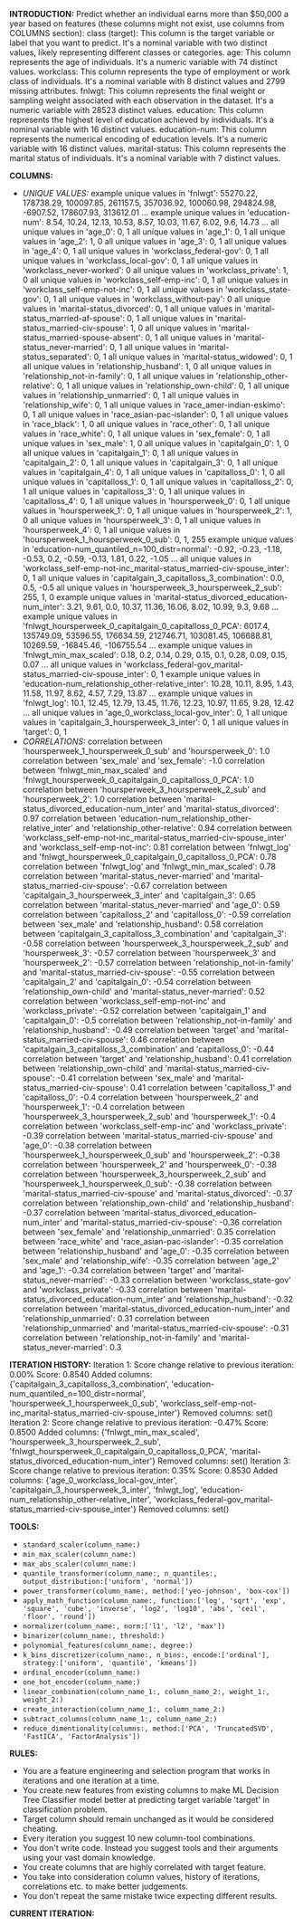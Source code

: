 **INTRODUCTION:**
Predict whether an individual earns more than $50,000 a year based on features (these columns might not exist, use columns from COLUMNS section):
class (target): This column is the target variable or label that you want to predict. It's a nominal variable with two distinct values, likely representing different classes or categories.
age: This column represents the age of individuals. It's a numeric variable with 74 distinct values.
workclass: This column represents the type of employment or work class of individuals. It's a nominal variable with 8 distinct values and 2799 missing attributes.
fnlwgt: This column represents the final weight or sampling weight associated with each observation in the dataset. It's a numeric variable with 28523 distinct values.
education: This column represents the highest level of education achieved by individuals. It's a nominal variable with 16 distinct values.
education-num: This column represents the numerical encoding of education levels. It's a numeric variable with 16 distinct values.
marital-status: This column represents the marital status of individuals. It's a nominal variable with 7 distinct values.

**COLUMNS:**
- *UNIQUE VALUES:*
example unique values in 'fnlwgt': 55270.22, 178738.29, 100097.85, 261157.5, 357036.92, 100060.98, 294824.98, -6907.52, 178607.93, 313612.01 ...
example unique values in 'education-num': 8.54, 10.24, 12.13, 10.53, 8.57, 10.03, 11.67, 6.02, 9.6, 14.73 ...
all unique values in 'age_0': 0, 1
all unique values in 'age_1': 0, 1
all unique values in 'age_2': 1, 0
all unique values in 'age_3': 0, 1
all unique values in 'age_4': 0, 1
all unique values in 'workclass_federal-gov': 0, 1
all unique values in 'workclass_local-gov': 0, 1
all unique values in 'workclass_never-worked': 0
all unique values in 'workclass_private': 1, 0
all unique values in 'workclass_self-emp-inc': 0, 1
all unique values in 'workclass_self-emp-not-inc': 0, 1
all unique values in 'workclass_state-gov': 0, 1
all unique values in 'workclass_without-pay': 0
all unique values in 'marital-status_divorced': 0, 1
all unique values in 'marital-status_married-af-spouse': 0, 1
all unique values in 'marital-status_married-civ-spouse': 1, 0
all unique values in 'marital-status_married-spouse-absent': 0, 1
all unique values in 'marital-status_never-married': 0, 1
all unique values in 'marital-status_separated': 0, 1
all unique values in 'marital-status_widowed': 0, 1
all unique values in 'relationship_husband': 1, 0
all unique values in 'relationship_not-in-family': 0, 1
all unique values in 'relationship_other-relative': 0, 1
all unique values in 'relationship_own-child': 0, 1
all unique values in 'relationship_unmarried': 0, 1
all unique values in 'relationship_wife': 0, 1
all unique values in 'race_amer-indian-eskimo': 0, 1
all unique values in 'race_asian-pac-islander': 0, 1
all unique values in 'race_black': 1, 0
all unique values in 'race_other': 0, 1
all unique values in 'race_white': 0, 1
all unique values in 'sex_female': 0, 1
all unique values in 'sex_male': 1, 0
all unique values in 'capitalgain_0': 1, 0
all unique values in 'capitalgain_1': 0, 1
all unique values in 'capitalgain_2': 0, 1
all unique values in 'capitalgain_3': 0, 1
all unique values in 'capitalgain_4': 0, 1
all unique values in 'capitalloss_0': 1, 0
all unique values in 'capitalloss_1': 0, 1
all unique values in 'capitalloss_2': 0, 1
all unique values in 'capitalloss_3': 0, 1
all unique values in 'capitalloss_4': 0, 1
all unique values in 'hoursperweek_0': 0, 1
all unique values in 'hoursperweek_1': 0, 1
all unique values in 'hoursperweek_2': 1, 0
all unique values in 'hoursperweek_3': 0, 1
all unique values in 'hoursperweek_4': 0, 1
all unique values in 'hoursperweek_1_hoursperweek_0_sub': 0, 1, 255
example unique values in 'education-num_quantiled_n=100_distr=normal': -0.92, -0.23, -1.18, -0.53, 0.2, -0.59, -0.13, 1.81, 0.22, -1.05 ...
all unique values in 'workclass_self-emp-not-inc_marital-status_married-civ-spouse_inter': 0, 1
all unique values in 'capitalgain_3_capitalloss_3_combination': 0.0, 0.5, -0.5
all unique values in 'hoursperweek_3_hoursperweek_2_sub': 255, 1, 0
example unique values in 'marital-status_divorced_education-num_inter': 3.21, 9.61, 0.0, 10.37, 11.36, 16.06, 8.02, 10.99, 9.3, 9.68 ...
example unique values in 'fnlwgt_hoursperweek_0_capitalgain_0_capitalloss_0_PCA': 6017.4, 135749.09, 53596.55, 176634.59, 212746.71, 103081.45, 106688.81, 10269.59, -16845.46, -106755.54 ...
example unique values in 'fnlwgt_min_max_scaled': 0.18, 0.2, 0.14, 0.29, 0.15, 0.1, 0.28, 0.09, 0.15, 0.07 ...
all unique values in 'workclass_federal-gov_marital-status_married-civ-spouse_inter': 0, 1
example unique values in 'education-num_relationship_other-relative_inter': 10.28, 10.11, 8.95, 1.43, 11.58, 11.97, 8.62, 4.57, 7.29, 13.87 ...
example unique values in 'fnlwgt_log': 10.1, 12.45, 12.79, 13.45, 11.76, 12.23, 10.97, 11.65, 9.28, 12.42 ...
all unique values in 'age_0_workclass_local-gov_inter': 0, 1
all unique values in 'capitalgain_3_hoursperweek_3_inter': 0, 1
all unique values in 'target': 0, 1
- *CORRELATIONS:*
correlation between 'hoursperweek_1_hoursperweek_0_sub' and 'hoursperweek_0': 1.0
correlation between 'sex_male' and 'sex_female': -1.0
correlation between 'fnlwgt_min_max_scaled' and 'fnlwgt_hoursperweek_0_capitalgain_0_capitalloss_0_PCA': 1.0
correlation between 'hoursperweek_3_hoursperweek_2_sub' and 'hoursperweek_2': 1.0
correlation between 'marital-status_divorced_education-num_inter' and 'marital-status_divorced': 0.97
correlation between 'education-num_relationship_other-relative_inter' and 'relationship_other-relative': 0.94
correlation between 'workclass_self-emp-not-inc_marital-status_married-civ-spouse_inter' and 'workclass_self-emp-not-inc': 0.81
correlation between 'fnlwgt_log' and 'fnlwgt_hoursperweek_0_capitalgain_0_capitalloss_0_PCA': 0.78
correlation between 'fnlwgt_log' and 'fnlwgt_min_max_scaled': 0.78
correlation between 'marital-status_never-married' and 'marital-status_married-civ-spouse': -0.67
correlation between 'capitalgain_3_hoursperweek_3_inter' and 'capitalgain_3': 0.65
correlation between 'marital-status_never-married' and 'age_0': 0.59
correlation between 'capitalloss_2' and 'capitalloss_0': -0.59
correlation between 'sex_male' and 'relationship_husband': 0.58
correlation between 'capitalgain_3_capitalloss_3_combination' and 'capitalgain_3': -0.58
correlation between 'hoursperweek_3_hoursperweek_2_sub' and 'hoursperweek_3': -0.57
correlation between 'hoursperweek_3' and 'hoursperweek_2': -0.57
correlation between 'relationship_not-in-family' and 'marital-status_married-civ-spouse': -0.55
correlation between 'capitalgain_2' and 'capitalgain_0': -0.54
correlation between 'relationship_own-child' and 'marital-status_never-married': 0.52
correlation between 'workclass_self-emp-not-inc' and 'workclass_private': -0.52
correlation between 'capitalgain_1' and 'capitalgain_0': -0.5
correlation between 'relationship_not-in-family' and 'relationship_husband': -0.49
correlation between 'target' and 'marital-status_married-civ-spouse': 0.46
correlation between 'capitalgain_3_capitalloss_3_combination' and 'capitalloss_0': -0.44
correlation between 'target' and 'relationship_husband': 0.41
correlation between 'relationship_own-child' and 'marital-status_married-civ-spouse': -0.41
correlation between 'sex_male' and 'marital-status_married-civ-spouse': 0.41
correlation between 'capitalloss_1' and 'capitalloss_0': -0.4
correlation between 'hoursperweek_2' and 'hoursperweek_1': -0.4
correlation between 'hoursperweek_3_hoursperweek_2_sub' and 'hoursperweek_1': -0.4
correlation between 'workclass_self-emp-inc' and 'workclass_private': -0.39
correlation between 'marital-status_married-civ-spouse' and 'age_0': -0.38
correlation between 'hoursperweek_1_hoursperweek_0_sub' and 'hoursperweek_2': -0.38
correlation between 'hoursperweek_2' and 'hoursperweek_0': -0.38
correlation between 'hoursperweek_3_hoursperweek_2_sub' and 'hoursperweek_1_hoursperweek_0_sub': -0.38
correlation between 'marital-status_married-civ-spouse' and 'marital-status_divorced': -0.37
correlation between 'relationship_own-child' and 'relationship_husband': -0.37
correlation between 'marital-status_divorced_education-num_inter' and 'marital-status_married-civ-spouse': -0.36
correlation between 'sex_female' and 'relationship_unmarried': 0.35
correlation between 'race_white' and 'race_asian-pac-islander': -0.35
correlation between 'relationship_husband' and 'age_0': -0.35
correlation between 'sex_male' and 'relationship_wife': -0.35
correlation between 'age_2' and 'age_1': -0.34
correlation between 'target' and 'marital-status_never-married': -0.33
correlation between 'workclass_state-gov' and 'workclass_private': -0.33
correlation between 'marital-status_divorced_education-num_inter' and 'relationship_husband': -0.32
correlation between 'marital-status_divorced_education-num_inter' and 'relationship_unmarried': 0.31
correlation between 'relationship_unmarried' and 'marital-status_married-civ-spouse': -0.31
correlation between 'relationship_not-in-family' and 'marital-status_never-married': 0.3

**ITERATION HISTORY:**
Iteration 1:
Score change relative to previous iteration: 0.00%
Score: 0.8540
Added columns: {'capitalgain_3_capitalloss_3_combination', 'education-num_quantiled_n=100_distr=normal', 'hoursperweek_1_hoursperweek_0_sub', 'workclass_self-emp-not-inc_marital-status_married-civ-spouse_inter'}
Removed columns: set()
Iteration 2:
Score change relative to previous iteration: -0.47%
Score: 0.8500
Added columns: {'fnlwgt_min_max_scaled', 'hoursperweek_3_hoursperweek_2_sub', 'fnlwgt_hoursperweek_0_capitalgain_0_capitalloss_0_PCA', 'marital-status_divorced_education-num_inter'}
Removed columns: set()
Iteration 3:
Score change relative to previous iteration: 0.35%
Score: 0.8530
Added columns: {'age_0_workclass_local-gov_inter', 'capitalgain_3_hoursperweek_3_inter', 'fnlwgt_log', 'education-num_relationship_other-relative_inter', 'workclass_federal-gov_marital-status_married-civ-spouse_inter'}
Removed columns: set()

**TOOLS:**
- `standard_scaler(column_name:)`
- `min_max_scaler(column_name:)`
- `max_abs_scaler(column_name:)`
- `quantile_transformer(column_name:, n_quantiles:, output_distribution:['uniform', 'normal'])`
- `power_transformer(column_name:, method:['yeo-johnson', 'box-cox'])`
- `apply_math_function(column_name:, function:['log', 'sqrt', 'exp', 'square', 'cube', 'inverse', 'log2', 'log10', 'abs', 'ceil', 'floor', 'round'])`
- `normalizer(column_name:, norm:['l1', 'l2', 'max'])`
- `binarizer(column_name:, threshold:)`
- `polynomial_features(column_name:, degree:)`
- `k_bins_discretizer(column_name:, n_bins:, encode:['ordinal'], strategy:['uniform', 'quantile', 'kmeans'])`
- `ordinal_encoder(column_name:)`
- `one_hot_encoder(column_name:)`
- `linear_combination(column_name_1:, column_name_2:, weight_1:, weight_2:)`
- `create_interaction(column_name_1:, column_name_2:)`
- `subtract_columns(column_name_1:, column_name_2:)`
- `reduce_dimentionality(columns:, method:['PCA', 'TruncatedSVD', 'FastICA', 'FactorAnalysis'])`

**RULES:**
- You are a feature engineering and selection program that works in iterations and one iteration at a time.
- You create new features from existing columns to make ML Decision Tree Classifier model better at predicting target variable 'target' in classification problem.
- Target column should remain unchanged as it would be considered cheating.
- Every iteration you suggest 10 new column-tool combinations.
- You don't write code. Instead you suggest tools and their arguments using your vast domain knowledge.
- You create columns that are highly correlated with target feature.
- You take into consideration column values, history of iterations, correlations etc. to make better judgements.
- You don't repeat the same mistake twice expecting different results.

**CURRENT ITERATION:**